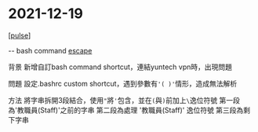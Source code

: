 # 2021-12-19

[[pulse]]

--
bash command
[escape](https://linuxhint.com/escape-single-quote-bash/)

背景
新增自訂bash command shortcut，連結yuntech vpn時，出現問題

問題
設定.bashrc custom shortcut，遇到參數有`'( )'`情形，造成無法解析

方法
將字串拆開3段結合，使用`"`將`'`包含，並在`(`與`)`前加上`\`逸位符號
第一段為'教職員(Staff)'之前的字串
第二段為處理 '教職員(Staff)' 逸位符號
第三段為剩下字串

[//begin]: # "Autogenerated link references for markdown compatibility"
[pulse]: ../../../../devops/7-operate/learning/env/linux/pulse/pulse.md "pulse"
[//end]: # "Autogenerated link references"